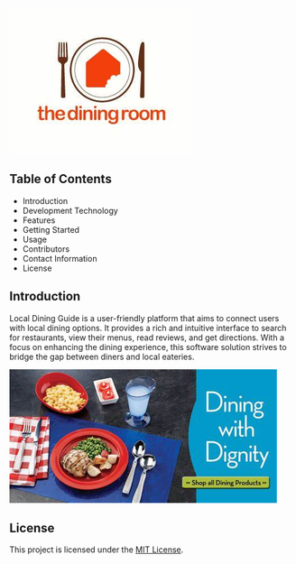  ![Local Dining](https://github.com/yasmin-nadia/markdown/blob/main/OIP.jpg)

## Table of Contents
- Introduction
- Development Technology
- Features
- Getting Started
- Usage
- Contributors
- Contact Information
- License

## Introduction
Local Dining Guide is a user-friendly platform that aims to connect users with local dining 
options. It provides a rich and intuitive interface to search for restaurants, view their menus, 
read reviews, and get directions. With a focus on enhancing the dining experience, this 
software solution strives to bridge the gap between diners and local eateries.

![Banner](https://github.com/yasmin-nadia/markdown/blob/main/OIP%20(1).jpg)

## License
This project is licensed under the [MIT License](https://www.bjitacademy.com/MIT-License).
